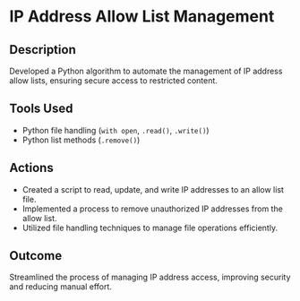 # IP Address Allow List Management

## Description
Developed a Python algorithm to automate the management of IP address allow lists, ensuring secure access to restricted content.

## Tools Used
- Python file handling (`with open`, `.read()`, `.write()`)
- Python list methods (`.remove()`)

## Actions
- Created a script to read, update, and write IP addresses to an allow list file.
- Implemented a process to remove unauthorized IP addresses from the allow list.
- Utilized file handling techniques to manage file operations efficiently.

## Outcome
Streamlined the process of managing IP address access, improving security and reducing manual effort.
